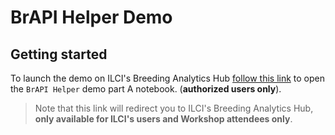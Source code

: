 # BrAPI Helper Demo
## Getting started

To launch the demo on ILCI's Breeding Analytics Hub [follow this link](https://bah.ilci.scienceversa.com/hub/user-redirect/git-pull?repo=https%3A%2F%2Fgithub.com%2Fagostof%2FILCI-BAH-Workshop-2024&urlpath=lab%2Ftree%2FILCI-BAH-Workshop-2024%2F2024_BAH_Workshop_BrAPI_Helper_Demo.ipynb&branch=main) to open the `BrAPI Helper` demo part A notebook. (**authorized users only**).
>Note that this link will redirect you to ILCI's Breeding Analytics Hub, **only available for ILCI's users and Workshop attendees only**.
